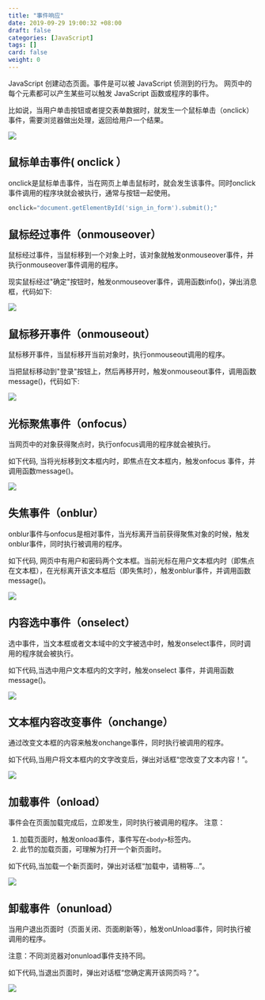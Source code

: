 ```yaml
---
title: "事件响应"
date: 2019-09-29 19:00:32 +08:00
draft: false
categories: [JavaScript]
tags: []
card: false
weight: 0
---
```


JavaScript 创建动态页面。事件是可以被 JavaScript 侦测到的行为。 网页中的每个元素都可以产生某些可以触发 JavaScript 函数或程序的事件。

比如说，当用户单击按钮或者提交表单数据时，就发生一个鼠标单击（onclick）事件，需要浏览器做出处理，返回给用户一个结果。

![](https://img.akvicor.com/i/2024/09/17/66e99f925f195.jpg)

<!--more-->

## 鼠标单击事件( onclick ）

onclick是鼠标单击事件，当在网页上单击鼠标时，就会发生该事件。同时onclick事件调用的程序块就会被执行，通常与按钮一起使用。

```javascript
onclick="document.getElementById('sign_in_form').submit();"
```

## 鼠标经过事件（onmouseover）

鼠标经过事件，当鼠标移到一个对象上时，该对象就触发onmouseover事件，并执行onmouseover事件调用的程序。

现实鼠标经过"确定"按钮时，触发onmouseover事件，调用函数info()，弹出消息框，代码如下:

![](https://img.akvicor.com/i/2024/09/17/66e9a1b606fe0.jpg)

## 鼠标移开事件（onmouseout）

鼠标移开事件，当鼠标移开当前对象时，执行onmouseout调用的程序。

当把鼠标移动到"登录"按钮上，然后再移开时，触发onmouseout事件，调用函数message()，代码如下:

![](https://img.akvicor.com/i/2024/09/17/66e9a1c2d3501.jpg)

## 光标聚焦事件（onfocus）

当网页中的对象获得聚点时，执行onfocus调用的程序就会被执行。

如下代码, 当将光标移到文本框内时，即焦点在文本框内，触发onfocus 事件，并调用函数message()。

![](https://img.akvicor.com/i/2024/09/17/66e9a1d2dc0aa.jpg)

## 失焦事件（onblur）

onblur事件与onfocus是相对事件，当光标离开当前获得聚焦对象的时候，触发onblur事件，同时执行被调用的程序。

如下代码, 网页中有用户和密码两个文本框。当前光标在用户文本框内时（即焦点在文本框），在光标离开该文本框后（即失焦时），触发onblur事件，并调用函数message()。

![](https://img.akvicor.com/i/2024/09/17/66e9a1e3a85db.jpg)

## 内容选中事件（onselect）

选中事件，当文本框或者文本域中的文字被选中时，触发onselect事件，同时调用的程序就会被执行。

如下代码,当选中用户文本框内的文字时，触发onselect 事件，并调用函数message()。

![](https://img.akvicor.com/i/2024/09/17/66e9a1f13ace1.jpg)

## 文本框内容改变事件（onchange）

通过改变文本框的内容来触发onchange事件，同时执行被调用的程序。

如下代码,当用户将文本框内的文字改变后，弹出对话框“您改变了文本内容！”。

![](https://img.akvicor.com/i/2024/09/17/66e9a2002eefa.jpg)

## 加载事件（onload）

事件会在页面加载完成后，立即发生，同时执行被调用的程序。
注意：

1. 加载页面时，触发onload事件，事件写在`<body>`标签内。
2. 此节的加载页面，可理解为打开一个新页面时。

如下代码,当加载一个新页面时，弹出对话框“加载中，请稍等…”。

![](https://img.akvicor.com/i/2024/09/17/66e9a21b0f42e.jpg)

## 卸载事件（onunload）

当用户退出页面时（页面关闭、页面刷新等），触发onUnload事件，同时执行被调用的程序。

注意：不同浏览器对onunload事件支持不同。

如下代码,当退出页面时，弹出对话框“您确定离开该网页吗？”。

![](https://img.akvicor.com/i/2024/09/17/66e9a22949d1b.jpg)

